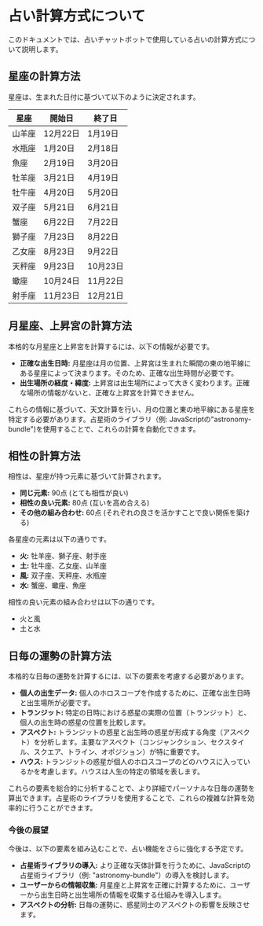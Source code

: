 # 占い計算方式について

このドキュメントでは、占いチャットボットで使用している占いの計算方式について説明します。

## 星座の計算方法

星座は、生まれた日付に基づいて以下のように決定されます。

| 星座   | 開始日   | 終了日   |
|------|--------|--------|
| 山羊座  | 12月22日 | 1月19日  |
| 水瓶座  | 1月20日  | 2月18日  |
| 魚座   | 2月19日  | 3月20日  |
| 牡羊座  | 3月21日  | 4月19日  |
| 牡牛座  | 4月20日  | 5月20日  |
| 双子座  | 5月21日  | 6月21日  |
| 蟹座   | 6月22日  | 7月22日  |
| 獅子座  | 7月23日  | 8月22日  |
| 乙女座  | 8月23日  | 9月22日  |
| 天秤座  | 9月23日  | 10月23日 |
| 蠍座   | 10月24日 | 11月22日 |
| 射手座  | 11月23日 | 12月21日 |

## 月星座、上昇宮の計算方法

本格的な月星座と上昇宮を計算するには、以下の情報が必要です。

*   **正確な出生日時:**  月星座は月の位置、上昇宮は生まれた瞬間の東の地平線にある星座によって決まります。そのため、正確な出生時間が必要です。
*   **出生場所の経度・緯度:** 上昇宮は出生場所によって大きく変わります。正確な場所の情報がないと、正確な上昇宮を計算できません。

これらの情報に基づいて、天文計算を行い、月の位置と東の地平線にある星座を特定する必要があります。占星術のライブラリ（例: JavaScriptの"astronomy-bundle")を使用することで、これらの計算を自動化できます。

## 相性の計算方法

相性は、星座が持つ元素に基づいて計算されます。

*   **同じ元素:** 90点 (とても相性が良い)
*   **相性の良い元素:** 80点 (互いを高め合える)
*   **その他の組み合わせ:** 60点 (それぞれの良さを活かすことで良い関係を築ける)

各星座の元素は以下の通りです。

*   **火:** 牡羊座、獅子座、射手座
*   **土:** 牡牛座、乙女座、山羊座
*   **風:** 双子座、天秤座、水瓶座
*   **水:** 蟹座、蠍座、魚座

相性の良い元素の組み合わせは以下の通りです。

*   火と風
*   土と水

## 日毎の運勢の計算方法

本格的な日毎の運勢を計算するには、以下の要素を考慮する必要があります。

*   **個人の出生データ:**  個人のホロスコープを作成するために、正確な出生日時と出生場所が必要です。
*   **トランジット:**  特定の日時における惑星の実際の位置（トランジット）と、個人の出生時の惑星の位置を比較します。
*   **アスペクト:** トランジットの惑星と出生時の惑星が形成する角度（アスペクト）を分析します。主要なアスペクト（コンジャンクション、セクスタイル、スクエア、トライン、オポジション）が特に重要です。
*   **ハウス:**  トランジットの惑星が個人のホロスコープのどのハウスに入っているかを考慮します。ハウスは人生の特定の領域を表します。

これらの要素を総合的に分析することで、より詳細でパーソナルな日毎の運勢を算出できます。占星術のライブラリを使用することで、これらの複雑な計算を効率的に行うことができます。

### 今後の展望

今後は、以下の要素を組み込むことで、占い機能をさらに強化する予定です。

*   **占星術ライブラリの導入:**  より正確な天体計算を行うために、JavaScriptの占星術ライブラリ（例: "astronomy-bundle"）の導入を検討します。
*   **ユーザーからの情報収集:**  月星座と上昇宮を正確に計算するために、ユーザーから出生日時と出生場所の情報を収集する仕組みを導入します。
*   **アスペクトの分析:**  日毎の運勢に、惑星同士のアスペクトの影響を反映させます。
